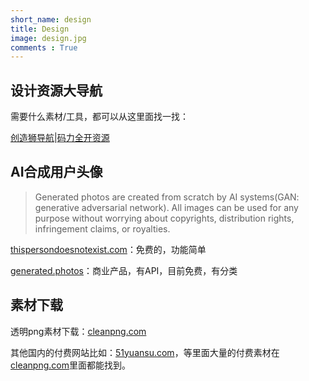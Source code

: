 ```yaml
---
short_name: design
title: Design
image: design.jpg
comments : True
---
```


## 设计资源大导航

需要什么素材/工具，都可以从这里面找一找：

[创造狮导航](http://chuangzaoshi.com/)|[码力全开资源](https://design.maliquankai.com/)

## AI合成用户头像

> Generated photos are created from scratch by AI systems(GAN: generative adversarial network). All images can be used for any purpose without worrying about copyrights, distribution rights, infringement claims, or royalties.

[thispersondoesnotexist.com](https://www.thispersondoesnotexist.com/)：免费的，功能简单

[generated.photos](https://generated.photos/)：商业产品，有API，目前免费，有分类

## 素材下载

透明png素材下载：[cleanpng.com](https://www.cleanpng.com/)

其他国内的付费网站比如：[51yuansu.com](http://www.51yuansu.com/)，等里面大量的付费素材在[cleanpng.com](https://www.cleanpng.com/)里面都能找到。
